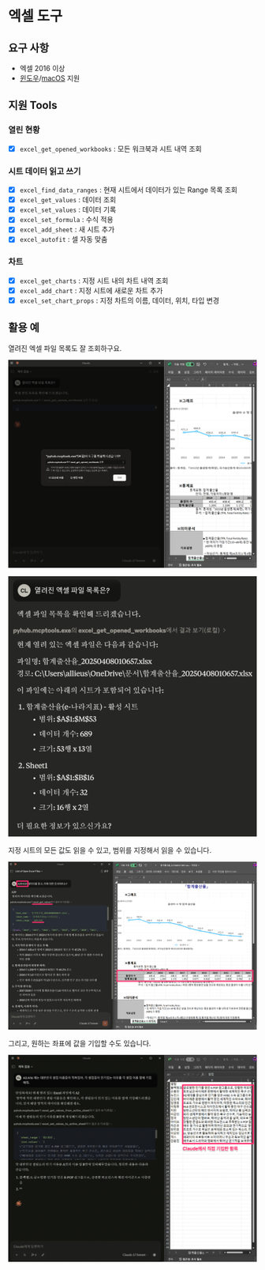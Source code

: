 # 엑셀 도구

## 요구 사항

+ 엑셀 2016 이상
+ [윈도우](../../setup/windows/)/[macOS](../../setup/macos/) 지원

## 지원 Tools

### 열린 현황

+ [x] `excel_get_opened_workbooks` : 모든 워크북과 시트 내역 조회

### 시트 데이터 읽고 쓰기

+ [x] `excel_find_data_ranges` : 현재 시트에서 데이터가 있는 Range 목록 조회
+ [x] `excel_get_values` : 데이터 조회
+ [x] `excel_set_values` : 데이터 기록
+ [x] `excel_set_formula` : 수식 적용
+ [x] `excel_add_sheet` : 새 시트 추가
+ [x] `excel_autofit` : 셀 자동 맞춤

### 차트

+ [x] `excel_get_charts` : 지정 시트 내의 차트 내역 조회
+ [x] `excel_add_chart` : 지정 시트에 새로운 차트 추가
+ [x] `excel_set_chart_props` : 지정 차트의 이름, 데이터, 위치, 타입 변경

## 활용 예

열려진 엑셀 파일 목록도 잘 조회하구요.

![](./assets/01-claude-mcp-1.png)

![](./assets/02-get-opened-workbooks.png)

지정 시트의 모든 값도 읽을 수 있고, 범위를 지정해서 읽을 수 있습니다.

![](./assets/03-get-values-from-active-sheet.png)

그리고, 원하는 좌표에 값을 기입할 수도 있습니다.

![](./assets/04-set-values-to-active-sheet.png)
